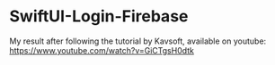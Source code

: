 # SwiftUI-Login-Firebase
My result after following the tutorial by Kavsoft, available on youtube: https://www.youtube.com/watch?v=GiCTgsH0dtk
